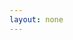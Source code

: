 ```yaml
---
layout: none
---
```


<RedoclyAPIBlock
src="/events-api-reference.yaml"
width="600px"
disableSidebar
/>
